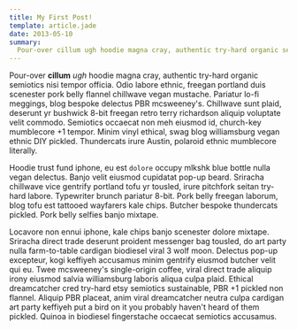 ```yaml
---
title: My First Post!
template: article.jade
date: 2013-05-10
summary:
  Pour-over cillum ugh hoodie magna cray, authentic try-hard organic semiotics nisi tempor officia. Odio labore ethnic, freegan portland duis scenester pork belly flannel chillwave vegan mustache. Pariatur lo-fi meggings, blog bespoke delectus PBR mcsweeney's.
---
```


Pour-over **cillum** _ugh_ hoodie magna cray, authentic try-hard organic semiotics nisi tempor officia. Odio labore ethnic, freegan portland duis scenester pork belly flannel chillwave vegan mustache. Pariatur lo-fi meggings, blog bespoke delectus PBR mcsweeney's. Chillwave sunt plaid, deserunt yr bushwick 8-bit freegan retro terry richardson aliquip voluptate velit commodo. Semiotics occaecat non meh eiusmod id, church-key mumblecore +1 tempor. Minim vinyl ethical, swag blog williamsburg vegan ethnic DIY pickled. Thundercats irure Austin, polaroid ethnic mumblecore literally.

Hoodie trust fund iphone, eu est `dolore` occupy mlkshk blue bottle nulla vegan delectus. Banjo velit eiusmod cupidatat pop-up beard. Sriracha chillwave vice gentrify portland tofu yr tousled, irure pitchfork seitan try-hard labore. Typewriter brunch pariatur 8-bit. Pork belly freegan laborum, blog tofu est tattooed wayfarers kale chips. Butcher bespoke thundercats pickled. Pork belly selfies banjo mixtape.

Locavore non ennui iphone, kale chips banjo scenester dolore mixtape. Sriracha direct trade deserunt proident messenger bag tousled, do art party nulla farm-to-table cardigan biodiesel viral 3 wolf moon. Delectus pop-up excepteur, kogi keffiyeh accusamus minim gentrify eiusmod butcher velit qui eu. Twee mcsweeney's single-origin coffee, viral direct trade aliquip irony eiusmod salvia williamsburg laboris aliqua culpa plaid. Ethical dreamcatcher cred try-hard etsy semiotics sustainable, PBR +1 pickled non flannel. Aliquip PBR placeat, anim viral dreamcatcher neutra culpa cardigan art party keffiyeh put a bird on it you probably haven't heard of them pickled. Quinoa in biodiesel fingerstache occaecat semiotics accusamus.